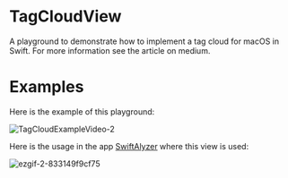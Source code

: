 # TagCloudView
A playground to demonstrate how to implement a tag cloud for macOS in Swift.
For more information see the article on medium.

# Examples
Here is the example of this playground:

![TagCloudExampleVideo-2](https://user-images.githubusercontent.com/9396861/125729512-af065855-4021-4ffe-9e83-e415e955dc65.gif)

Here is the usage in the app [SwiftAlyzer](https://swiftalyzer.com) where this view is used:

![ezgif-2-833149f9cf75](https://user-images.githubusercontent.com/9396861/125729520-31ad60dd-7b84-46a1-8bf8-aa636e55c26b.gif)
